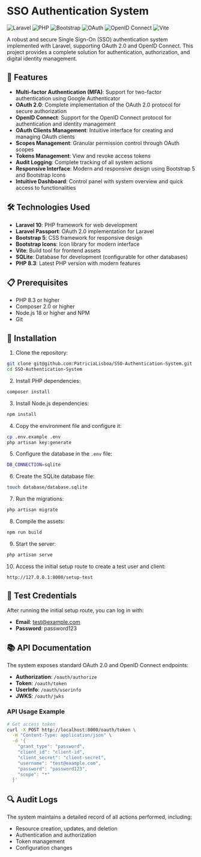 # SSO Authentication System

![Laravel](https://img.shields.io/badge/Laravel-FF2D20?style=for-the-badge&logo=laravel&logoColor=white)
![PHP](https://img.shields.io/badge/PHP-777BB4?style=for-the-badge&logo=php&logoColor=white)
![Bootstrap](https://img.shields.io/badge/Bootstrap-563D7C?style=for-the-badge&logo=bootstrap&logoColor=white)
![OAuth](https://img.shields.io/badge/OAuth-2.0-FF6B6B?style=for-the-badge)
![OpenID Connect](https://img.shields.io/badge/OpenID_Connect-FF6B6B?style=for-the-badge)
![Vite](https://img.shields.io/badge/Vite-646CFF?style=for-the-badge&logo=vite&logoColor=white)

A robust and secure Single Sign-On (SSO) authentication system implemented with Laravel, supporting OAuth 2.0 and OpenID Connect. This project provides a complete solution for authentication, authorization, and digital identity management.

## 🚀 Features

- **Multi-factor Authentication (MFA)**: Support for two-factor authentication using Google Authenticator
- **OAuth 2.0**: Complete implementation of the OAuth 2.0 protocol for secure authorization
- **OpenID Connect**: Support for the OpenID Connect protocol for authentication and identity management
- **OAuth Clients Management**: Intuitive interface for creating and managing OAuth clients
- **Scopes Management**: Granular permission control through OAuth scopes
- **Tokens Management**: View and revoke access tokens
- **Audit Logging**: Complete tracking of all system actions
- **Responsive Interface**: Modern and responsive design using Bootstrap 5 and Bootstrap Icons
- **Intuitive Dashboard**: Control panel with system overview and quick access to functionalities

## 🛠️ Technologies Used

- **Laravel 10**: PHP framework for web development
- **Laravel Passport**: OAuth 2.0 implementation for Laravel
- **Bootstrap 5**: CSS framework for responsive design
- **Bootstrap Icons**: Icon library for modern interface
- **Vite**: Build tool for frontend assets
- **SQLite**: Database for development (configurable for other databases)
- **PHP 8.3**: Latest PHP version with modern features

## 📋 Prerequisites

- PHP 8.3 or higher
- Composer 2.0 or higher
- Node.js 18 or higher and NPM
- Git

## 🔧 Installation

1. Clone the repository:
```bash
git clone git@github.com:PatriciaLisboa/SSO-Authentication-System.git
cd SSO-Authentication-System
```

2. Install PHP dependencies:
```bash
composer install
```

3. Install Node.js dependencies:
```bash
npm install
```

4. Copy the environment file and configure it:
```bash
cp .env.example .env
php artisan key:generate
```

5. Configure the database in the `.env` file:
```bash
DB_CONNECTION=sqlite
```

6. Create the SQLite database file:
```bash
touch database/database.sqlite
```

7. Run the migrations:
```bash
php artisan migrate
```

8. Compile the assets:
```bash
npm run build
```

9. Start the server:
```bash
php artisan serve
```

10. Access the initial setup route to create a test user and client:
```
http://127.0.0.1:8000/setup-test
```

## 🔐 Test Credentials

After running the initial setup route, you can log in with:

- **Email**: test@example.com
- **Password**: password123

## 📚 API Documentation

The system exposes standard OAuth 2.0 and OpenID Connect endpoints:

- **Authorization**: `/oauth/authorize`
- **Token**: `/oauth/token`
- **UserInfo**: `/oauth/userinfo`
- **JWKS**: `/oauth/jwks`

### API Usage Example

```bash
# Get access token
curl -X POST http://localhost:8000/oauth/token \
  -H "Content-Type: application/json" \
  -d '{
    "grant_type": "password",
    "client_id": "client-id",
    "client_secret": "client-secret",
    "username": "test@example.com",
    "password": "password123",
    "scope": "*"
  }'
```

## 🔍 Audit Logs

The system maintains a detailed record of all actions performed, including:

- Resource creation, updates, and deletion
- Authentication and authorization
- Token management
- Configuration changes

